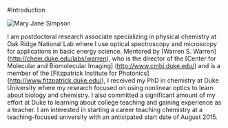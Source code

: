#Introduction

![Mary Jane Simpson](../images/mjheadshot.png)

I am postdoctoral research associate specializing in physical chemistry at Oak Ridge National Lab where I use optical spectroscopy and microscopy for applications in basic energy science.
Mentored by [Warren S. Warren] (http://chem.duke.edu/labs/warren), who is the director of the [Center for Molecular and Biomolecular Imaging] (http://www.cmbi.duke.edu/) and is a member of the [Fitzpatrick Institute for Photonics] (http://www.fitzpatrick.duke.edu/), I received my PhD in chemistry at Duke University where my research focused on using nonlinear optics to learn about biology and chemistry.
I also committed a significant amount of my effort at Duke to learning about college teaching and gaining experience as a teacher. I am interested in starting a career teaching chemistry at a teaching-focused university with an anticipated start date of August 2015.
